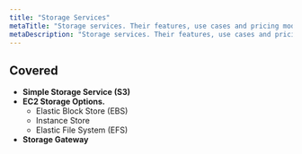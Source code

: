 ```yaml
---
title: "Storage Services"
metaTitle: "Storage services. Their features, use cases and pricing models."
metaDescription: "Storage services. Their features, use cases and pricing models."
---
```


## Covered

* **Simple Storage Service (S3)**
* **EC2 Storage Options.**
  * Elastic Block Store (EBS)
  * Instance Store
  * Elastic File System (EFS)
* **Storage Gateway**


